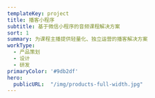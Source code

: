 ```yaml
---
templateKey: project
title: 播客小程序
subtitle: 基于微信小程序的音频课程解决方案
sort: 1
summary: 为课程主播提供轻量化、独立运营的播客解决方案
workType:
  - 产品策划
  - 设计
  - 研发
primaryColor: '#9db2df'
hero: 
  publicURL:  "/img/products-full-width.jpg"
---
```


